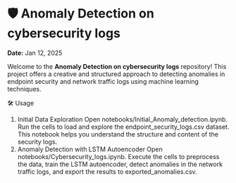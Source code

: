 # 🛡️ Anomaly Detection on cybersecurity logs

**Date:** Jan 12, 2025

Welcome to the **Anomaly Detection on cybersecurity logs** repository! This project offers a creative and structured approach to detecting anomalies in endpoint security and network traffic logs using machine learning techniques.

🛠️ Usage
1. Initial Data Exploration
Open notebooks/Initial_Anomaly_detection.ipynb.
Run the cells to load and explore the endpoint_security_logs.csv dataset. This notebook helps you understand the structure and content of the security logs.
2. Anomaly Detection with LSTM Autoencoder
Open notebooks/Cybersecurity_logs.ipynb.
Execute the cells to preprocess the data, train the LSTM autoencoder, detect anomalies in the network traffic logs, and export the results to exported_anomalies.csv.

